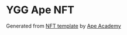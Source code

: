 # YGG Ape NFT

Generated from [NFT template](https://github.com/ApeAcademy/ERC721) by [Ape Academy](https://academy.apeworx.io)
